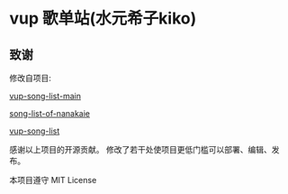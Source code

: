 # vup 歌单站(水元希子kiko)


## 致谢

修改自项目:

[vup-song-list-main](https://github.com/Rndlab/vup-song-list-main)

[song-list-of-nanakaie](https://github.com/alan314m/song-list-of-nanakaie)

[vup-song-list](https://github.com/Akegarasu/vup-song-list)

感谢以上项目的开源贡献。
修改了若干处使项目更低门槛可以部署、编辑、发布。

本项目遵守 MIT License
